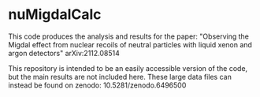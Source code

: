 # nuMigdalCalc
This code produces the analysis and results for the paper:  "Observing the Migdal effect from nuclear recoils of neutral particles with liquid xenon and argon detectors" arXiv:2112.08514

This repository is intended to be an easily accessible version of the code, but the main results are not included here. These large data files can instead be found on zenodo: 10.5281/zenodo.6496500
